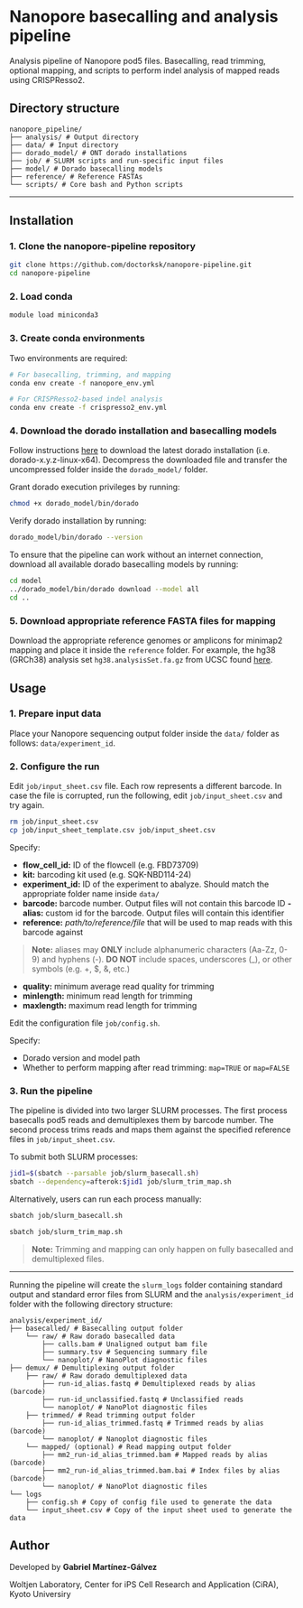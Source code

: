 # Nanopore basecalling and analysis pipeline

Analysis pipeline of Nanopore pod5 files. Basecalling, read trimming, optional mapping, and scripts to perform indel analysis of mapped reads using CRISPResso2.

## Directory structure

```
nanopore_pipeline/
├── analysis/ # Output directory
├── data/ # Input directory
├── dorado_model/ # ONT dorado installations
├── job/ # SLURM scripts and run-specific input files
├── model/ # Dorado basecalling models
├── reference/ # Reference FASTAs
└── scripts/ # Core bash and Python scripts
```
---
## Installation

### 1. Clone the nanopore-pipeline repository
```bash
git clone https://github.com/doctorksk/nanopore-pipeline.git
cd nanopore-pipeline
```
### 2. Load conda
```bash
module load miniconda3
```
### 3. Create conda environments
Two environments are required:
```bash
# For basecalling, trimming, and mapping
conda env create -f nanopore_env.yml

# For CRISPResso2-based indel analysis
conda env create -f crispresso2_env.yml
```

### 4. Download the dorado installation and basecalling models

Follow instructions [here](https://github.com/nanoporetech/dorado#installation) to download the latest dorado installation (i.e. dorado-x.y.z-linux-x64). Decompress the downloaded file and transfer the uncompressed folder inside the `dorado_model/` folder.

Grant dorado execution privileges by running:

```bash
chmod +x dorado_model/bin/dorado
```

Verify dorado installation by running:
```bash
dorado_model/bin/dorado --version
```

To ensure that the pipeline can work without an internet connection, download all available dorado basecalling models by running:

```bash
cd model
../dorado_model/bin/dorado download --model all
cd ..
```

### 5. Download appropriate reference FASTA files for mapping

Download the appropriate reference genomes or amplicons for minimap2 mapping and place it inside the `reference` folder. For example, the hg38 (GRCh38) analysis set `hg38.analysisSet.fa.gz` from UCSC found [here](https://hgdownload.soe.ucsc.edu/goldenPath/hg38/bigZips/analysisSet/).

## Usage

### 1. Prepare input data
Place your Nanopore sequencing output folder inside the `data/` folder as follows: `data/experiment_id`.

### 2. Configure the run

Edit `job/input_sheet.csv` file. Each row represents a different barcode. In case the file is corrupted, run the following, edit `job/input_sheet.csv` and try again.

```bash
rm job/input_sheet.csv
cp job/input_sheet_template.csv job/input_sheet.csv
```

Specify:
- **flow_cell_id:** ID of the flowcell (e.g. FBD73709)
- **kit:** barcoding kit used (e.g. SQK-NBD114-24)
- **experiment_id:** ID of the experiment to abalyze. Should match the appropriate folder name inside `data/`
- **barcode:** barcode number. Output files will not contain this barcode ID
**- alias:** custom id for the barcode. Output files will contain this identifier
- **reference:** *path/to/reference/file* that will be used to map reads with this barcode against
> **Note:** aliases may **ONLY** include alphanumeric characters (Aa-Zz, 0-9) and hyphens (-). **DO NOT** include spaces, underscores (_), or other symbols (e.g. +, $, &, etc.)
- **quality:** minimum average read quality for trimming
- **minlength:** minimum read length for trimming
- **maxlength:** maximum read length for trimming

Edit the configuration file `job/config.sh`.

Specify:
- Dorado version and model path
- Whether to perform mapping after read trimming: `map=TRUE` or `map=FALSE`

### 3. Run the pipeline

The pipeline is divided into two larger SLURM processes. The first process basecalls pod5 reads and demultiplexes them by barcode number. The second process trims reads and maps them against the specified reference files in `job/input_sheet.csv`.

To submit both SLURM processes:
```bash
jid1=$(sbatch --parsable job/slurm_basecall.sh)
sbatch --dependency=afterok:$jid1 job/slurm_trim_map.sh
```

Alternatively, users can run each process manually:

```bash
sbatch job/slurm_basecall.sh
```

```bash
sbatch job/slurm_trim_map.sh
```
> **Note:** Trimming and mapping can only happen on fully basecalled and demultiplexed files.

---
Running the pipeline will create the `slurm_logs` folder containing standard output and standard error files from SLURM and the `analysis/experiment_id` folder with the following directory structure:

```
analysis/experiment_id/
├── basecalled/ # Basecalling output folder
    └── raw/ # Raw dorado basecalled data
        ├── calls.bam # Unaligned output bam file
        ├── summary.tsv # Sequencing summary file
        └── nanoplot/ # NanoPlot diagnostic files
├── demux/ # Demultiplexing output folder
    ├── raw/ # Raw dorado demultiplexed data
        ├── run-id_alias.fastq # Demultiplexed reads by alias (barcode)
        ├── run-id_unclassified.fastq # Unclassified reads
        └── nanoplot/ # NanoPlot diagnostic files
    ├── trimmed/ # Read trimming output folder
        ├── run-id_alias_trimmed.fastq # Trimmed reads by alias (barcode)
        └── nanoplot/ # Nanoplot diagnostic files
    └── mapped/ (optional) # Read mapping output folder
        ├── mm2_run-id_alias_trimmed.bam # Mapped reads by alias (barcode)
        ├── mm2_run-id_alias_trimmed.bam.bai # Index files by alias (barcode)
        └── nanoplot/ # NanoPlot diagnostic files
└── logs
    ├── config.sh # Copy of config file used to generate the data
    └── input_sheet.csv # Copy of the input sheet used to generate the data
```

## Author

Developed by **Gabriel Martínez-Gálvez**

Woltjen Laboratory, Center for iPS Cell Research and Application (CiRA), Kyoto Universiry